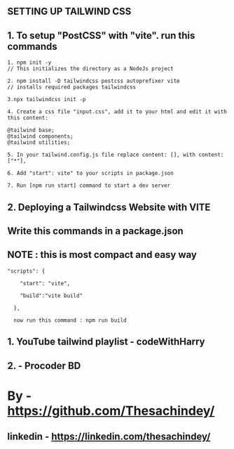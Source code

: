## SETTING UP TAILWIND CSS 
## 1. To setup "PostCSS" with "vite". run this commands
```
1. npm init -y 
// This initializes the directory as a NodeJs project
```

```
2. npm install -D tailwindcss postcss autoprefixer vite 
// installs required packages tailwindcss
```
```
3.npx tailwindcss init -p
```

```
4. Create a css file "input.css", add it to your html and edit it with this content:

@tailwind base;
@tailwind components;
@tailwind utilities;
```

```
5. In your tailwind.config.js file replace content: [], with content: ["*"],
```

```
6. Add "start": vite" to your scripts in package.json
```

```
7. Run [npm run start] command to start a dev server
```

## 2. Deploying a Tailwindcss Website with VITE
## Write this commands in a package.json

## NOTE : this is most compact and easy way
```
"scripts": {

    "start": "vite",

    "build":"vite build"

  },

  now run this command : npm run build
```

## 1. YouTube tailwind playlist - codeWithHarry
## 2. - Procoder BD
# By - https://github.com/Thesachindey/
## linkedin - https://linkedin.com/thesachindey/
